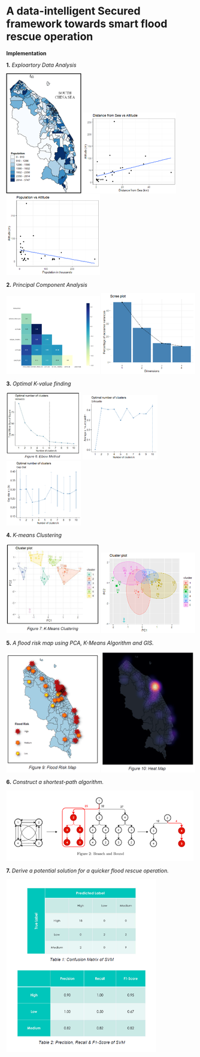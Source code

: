 

# A data-intelligent Secured framework towards smart flood rescue operation


**Implementation**

**1.** *Exploartory Data Analysis*

<p float="left">
  <img src="Images/popo.png" width="200" />
  <img src="Images/dist vs alt.png" width="250" />
  <img src="Images/pop vs alt.png" width="250" />
</p>




**2.** *Principal Component Analysis*
<p float="left">
  <img src="Images/heats.PNG" width="250" />
  <img src="Images/1_Scree Plot.png" width="250" />
</p>



**3.** *Optimal K-value finding*

<p float="left">
  <img src="Images/elbow.PNG" width="200" />
  <img src="Images/Silhouette.png" width="200" />
  <img src="Images/GapStat.png" width="200" />
</p>


**4.** *K-means Clustering*

<p float="left">
  <img src="Images/kmeans.PNG" width="250" />
  <img src="Images/8_Cluster Style B.png" width="250" />
</p>


**5.** *A flood risk map using PCA, K-Means Algorithm and GIS.*

<p float="left">
  <img src="Images/risk.PNG" width="250" />
  <img src="Images/heat.PNG" width="250" />
</p>


**6.** *Construct a shortest-path algorithm.*

<img src = "Images/bb.PNG" width= "500" >

**7.** *Derive a potential solution for a quicker flood rescue operation.*

<img src = "Images/result.PNG" width= "400" >

